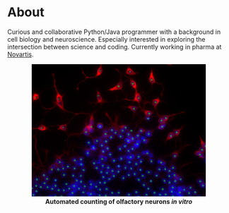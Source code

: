 # About

Curious and collaborative Python/Java programmer with a background in cell biology and neuroscience.
Especially interested in exploring the intersection between science and coding.
Currently working in pharma at [Novartis](https://www.novartis.com/).


<p align="center">
  <img src="/assets/Explant.png" height="300">
  <br>
  <b>Automated counting of olfactory neurons <i>in vitro<i/></b>
</p>
